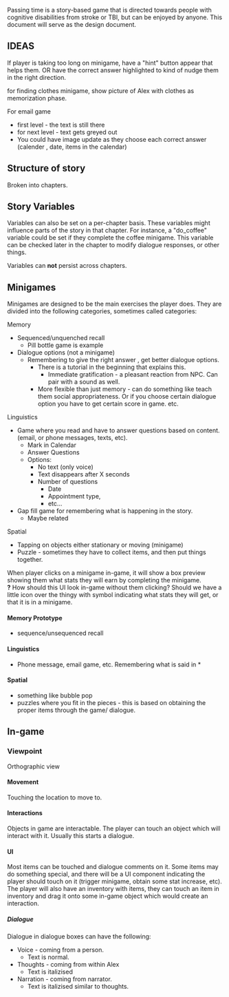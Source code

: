Passing time is a story-based game that is directed towards people with cognitive disabilities from stroke or TBI, but can be enjoyed by anyone.  This document will serve as the design document.

## IDEAS

If player is taking too long on minigame, have a "hint" button appear that helps them.  OR have the correct answer highlighted to kind of nudge them in the right direction.

for finding clothes minigame, show picture of Alex with clothes as memorization phase.

For email game
- first level - the text is still there
- for next level - text gets greyed out
- You could have image update as they choose each correct answer (calender , date, items in the calendar)

## Structure of story

Broken into chapters.


## Story Variables

Variables can also be set on a per-chapter basis.  These variables might influence parts of the story in that chapter.  For instance, a "do_coffee" variable could be set if they complete the coffee minigame.  This variable can be checked later in the chapter to modify dialogue responses, or other things.

Variables can **not** persist across chapters.

## Minigames

Minigames are designed to be the main exercises the player does. They are divided into the following categories, sometimes called categories:

Memory
* Sequenced/unquenched recall
	* Pill bottle game is example
* Dialogue options (not a minigame)
	* Remembering to give the right answer , get better dialogue options.
		* There is a tutorial in the beginning that explains this.
			* Immediate gratification - a pleasant reaction from NPC. Can pair with a sound as well.
		* More flexible than just memory - can do something like teach them social appropriateness. Or if you choose certain dialogue option you have to get certain score in game. etc.

Linguistics
* Game where you read and have to answer questions based on content. (email, or phone messages, texts, etc).
	* Mark in Calendar
	* Answer Questions
	* Options:
		* No text (only voice)
		* Text disappears after X seconds 
		* Number of questions
			* Date
			* Appointment type,
			* etc...
* Gap fill game for remembering what is happening in the story.
	* Maybe related 

Spatial
* Tapping on objects either stationary or moving (minigame)
* Puzzle - sometimes they have to collect items, and then put things together.

When player clicks on a minigame in-game, it will show a box preview showing them what stats they will earn by completing the minigame.  
**?** How should this UI look in-game without them clicking?  Should we have a little icon over the thingy with symbol indicating what stats they will get, or that it is in a minigame.

#### Memory Prototype

* sequence/unsequenced recall

#### Linguistics

* Phone message, email game, etc.  Remembering what is said in *

#### Spatial
* something like bubble pop
* puzzles where you fit in the pieces - this is based on obtaining the proper items through the game/ dialogue.

## In-game

### Viewpoint

Orthographic view

#### Movement

Touching the location to move to.

#### Interactions

Objects in game are interactable.  The player can touch an object which will interact with it.  Usually this starts a dialogue.

#### UI

Most items can be touched and dialogue comments on it.  Some items may do something special, and there will be a UI component indicating the player should touch on it (trigger minigame, obtain some stat increase, etc).  The player will also have an inventory with items, they can touch an item in inventory and drag it onto some in-game object which would create an interaction.

##### Dialogue

Dialogue in dialogue boxes can have the following:
* Voice - coming from a person.
	* Text is normal.
* Thoughts - coming from within Alex
	* Text is italizised
* Narration - coming from narrator.
	* Text is italizised similar to thoughts.





